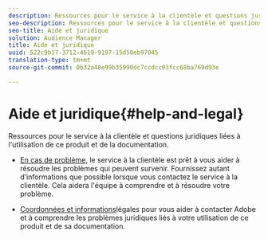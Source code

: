 ```yaml
---
description: Ressources pour le service à la clientèle et questions juridiques liées à l'utilisation de ce produit et de la documentation.
seo-description: Ressources pour le service à la clientèle et questions juridiques liées à l'utilisation de ce produit et de la documentation.
seo-title: Aide et juridique
solution: Audience Manager
title: Aide et juridique
uuid: 522c9b17-3712-4619-9197-15d50eb97045
translation-type: tm+mt
source-git-commit: 0b32a48e99b35990dc7ccdcc03fcc68ba769d93e

---
```



# Aide et juridique{#help-and-legal}

Ressources pour le service à la clientèle et questions juridiques liées à l'utilisation de ce produit et de la documentation.

* [En cas de problème](/help/using/help-legal/help-problem.md), le service à la clientèle est prêt à vous aider à résoudre les problèmes qui peuvent survenir. Fournissez autant d’informations que possible lorsque vous contactez le service à la clientèle. Cela aidera l'équipe à comprendre et à résoudre votre problème.


* [Coordonnées et informations](/help/using/help-legal/help-legal-contact.md)légales pour vous aider à contacter Adobe et à comprendre les problèmes juridiques liés à votre utilisation de ce produit et de sa documentation.
